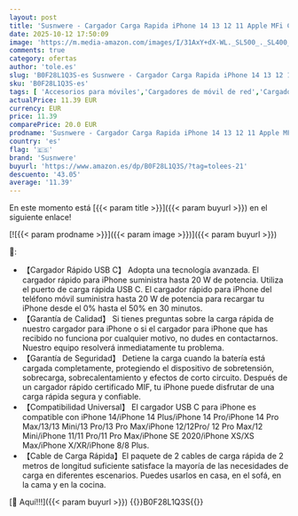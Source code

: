 ```yaml
---
layout: post
title: 'Susnwere - Cargador Carga Rapida iPhone 14 13 12 11 Apple MFi Certificado 20W USB C Enchufe con 2M+2M Cable Cabezal Adaptador Pared Charger Corrient for iPhone 14/14 Pro/14 Pro Max/14 Plus 13 12 11 XS XS MAX XR'
date: 2025-10-12 17:50:09
image: 'https://m.media-amazon.com/images/I/31AxY+dX-WL._SL500_._SL400_.jpg'
comments: true
category: ofertas
author: 'tole.es'
slug: 'B0F28L1Q3S-es Susnwere - Cargador Carga Rapida iPhone 14 13 12 11 Apple...'
sku: 'B0F28L1Q3S-es'
tags: [ 'Accesorios para móviles','Cargadores de móvil de red','Cargadores para móviles','Comunicación móvil y accesorios','Electrónica','apple','iphone','susnwere','🇪🇸', ]
actualPrice: 11.39 EUR
currency: EUR
price: 11.39
comparePrice: 20.0 EUR
prodname: 'Susnwere - Cargador Carga Rapida iPhone 14 13 12 11 Apple MFi Certificado 20W USB C Enchufe con 2M+2M Cable Cabezal Adaptador Pared Charger Corrient for iPhone 14/14 Pro/14 Pro Max/14 Plus 13 12 11 XS XS MAX XR'
country: 'es'
flag: '🇪🇸'
brand: 'Susnwere'
buyurl: 'https://www.amazon.es/dp/B0F28L1Q3S/?tag=tolees-21'
descuento: '43.05'
average: '11.39'
---
```


En este momento está [{{< param title >}}]({{< param buyurl >}}) en el siguiente enlace!

[![{{< param prodname >}}]({{< param image >}})]({{< param buyurl >}})

🔎:

- 【Cargador Rápido USB C】 Adopta una tecnología avanzada. El cargador rápido para iPhone suministra hasta 20 W de potencia. Utiliza el puerto de carga rápida USB C. El cargador rápido para iPhone del teléfono móvil suministra hasta 20 W de potencia para recargar tu iPhone desde el 0% hasta el 50% en 30 minutos.
- 【Garantía de Calidad】 Si tienes preguntas sobre la carga rápida de nuestro cargador para iPhone o si el cargador para iPhone que has recibido no funciona por cualquier motivo, no dudes en contactarnos. Nuestro equipo resolverá inmediatamente tu problema.
- 【Garantía de Seguridad】 Detiene la carga cuando la batería está cargada completamente, protegiendo el dispositivo de sobretensión, sobrecarga, sobrecalentamiento y efectos de corto circuito. Después de un cargador rápido certificado MIF, tu iPhone puede disfrutar de una carga rápida segura y confiable.
- 【Compatibilidad Universal】 El cargador USB C para iPhone es compatible con iPhone 14/iPhone 14 Plus/iPhone 14 Pro/iPhone 14 Pro Max/13/13 Mini/13 Pro/13 Pro Max/iPhone 12/12Pro/ 12 Pro Max/12 Mini/iPhone 11/11 Pro/11 Pro Max/iPhone SE 2020/iPhone XS/XS Max/iPhone X/XR/iPhone 8/8 Plus.
- 【Cable de Carga Rápida】El paquete de 2 cables de carga rápida de 2 metros de longitud suficiente satisface la mayoría de las necesidades de carga en diferentes escenarios. Puedes usarlos en casa, en el sofá, en la cama y en la cocina.

[🛒 Aquí!!!]({{< param buyurl >}})
{{<world>}}B0F28L1Q3S{{</world>}}
